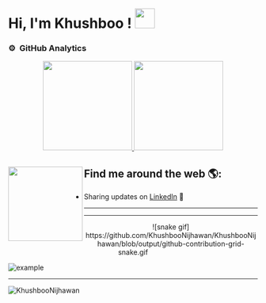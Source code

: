 
# Hi, I'm Khushboo ! <img height="40" src="https://raw.githubusercontent.com/innng/innng/master/assets/kyubey.gif"/> 


<!--
**KhushbooNijhawan/KhushbooNijhawan** is a ✨ _special_ ✨ repository because its `README.md` (this file) appears on your GitHub profile.

Here are some ideas to get you started:

- 🔭 I’m currently working on ...
- 🌱 I’m currently learning ...
- 👯 I’m looking to collaborate on ...
- 🤔 I’m looking for help with ...
- 💬 Ask me about ...

- 😄 Pronouns: ...
- ⚡ Fun fact: ...
-->

### ⚙️ &nbsp;GitHub Analytics

<p align="center">
<a href="https://github.com/AVS1508">
  <img height="180em" src="https://github-readme-stats-eight-theta.vercel.app/api?username=KhushbooNijhawan&show_icons=true&theme=radical&include_all_commits=true&count_private=true"/>
  <img height="180em" src="https://github-readme-stats-eight-theta.vercel.app/api/top-langs/?username=KhushbooNijhawan&layout=compact&langs_count=8&theme=radical"/>
</a>
</p>


## Find me around the web 🌎: <img src="https://camo.githubusercontent.com/b0fa06ee100360ae8811a115c133de7848891e3b/68747470733a2f2f6769746875622e6769746875626173736574732e636f6d2f696d616765732f6d6f6e612d776869737065722e676966"  align="left" width="150" height="150" />
- Sharing updates on <a href="https://www.linkedin.com/in/khushboo-nijhawan-745682201/">LinkedIn</a> 💼
----------------------------------------------------

----
<p align="center">
![snake gif]
https://github.com/KhushbooNijhawan/KhushbooNijhawan/blob/output/github-contribution-grid-snake.gif

  <img  src="https://raw.githubusercontent.com/KhushbooNijhawan/KhushbooNijhawan/main/resources/img/github-contribution-grid-snake.svg"
    alt="example" />
</p>

------

<p align="left"> <img src="https://komarev.com/ghpvc/?username=KhushbooNijhawan&label=Profile%20views&color=0e75b6&style=flat" alt="KhushbooNijhawan" /> </p>


